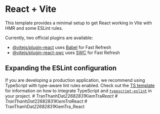 # React + Vite

This template provides a minimal setup to get React working in Vite with HMR and some ESLint rules.

Currently, two official plugins are available:

- [@vitejs/plugin-react](https://github.com/vitejs/vite-plugin-react/blob/main/packages/plugin-react) uses [Babel](https://babeljs.io/) for Fast Refresh
- [@vitejs/plugin-react-swc](https://github.com/vitejs/vite-plugin-react/blob/main/packages/plugin-react-swc) uses [SWC](https://swc.rs/) for Fast Refresh

## Expanding the ESLint configuration

If you are developing a production application, we recommend using TypeScript with type-aware lint rules enabled. Check out the [TS template](https://github.com/vitejs/vite/tree/main/packages/create-vite/template-react-ts) for information on how to integrate TypeScript and [`typescript-eslint`](https://typescript-eslint.io) in your project.
#   T r a n T h a n h D a t _ 2 2 6 8 2 8 3 1 _ K i e m T r a _ R e a c t  
 #   T r a n T h a n h D a t _ 2 2 6 8 2 8 3 1 _ K i e m T r a _ R e a c t  
 #   T r a n T h a n h D a t _ 2 2 6 8 2 8 3 1 _ K i e m T r a _ R e a c t  
 